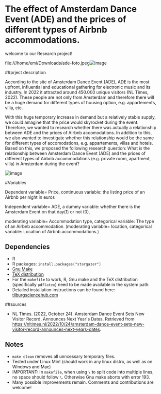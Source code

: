 # The effect of Amsterdam Dance Event (ADE) and the prices of different types of Airbnb accommodations.

welcome to our Research project!

file:///home/emi/Downloads/ade-foto.jpeg![image](https://user-images.githubusercontent.com/112580804/223731496-5207056b-fed3-40cf-b741-02b7546c5136.png)

##prject description

According to the site of Amsterdam Dance Event (ADE), ADE is the most upfront, influential and educational gathering for electronic music and its industry. In 2022 it attracted around 450.000 unique visitors (NL Times, 2022). These people are not only from Amsterdam and therefore there will be a huge demand for different types of housing option, e.g. appartements, villa, etc.

With this huge temporary increase in demand but a relatively stable supply, we could amagine that the price would skyrocket during the event. Therefore, we wanted to research whether there was actually a relationship between ADE and the prices of Airbnb accomodations. In addition to this, we also wanted to investigate whether this relationship would be the same for different types of accomodations, e.g. appartements, villas and hotels. Based on this, we proposed the following research question: What is the relationship between Amsterdam Dance Event (ADE) and the prices of different types of Airbnb accommodations (e.g. private room, apartment, villa) in Amsterdam during the event? 

![image](https://user-images.githubusercontent.com/112580804/223733341-4aed6d72-9322-4a68-b0a4-713277790d94.png)

#Variables

Dependent variable= Price, continuous variable: the listing price of an Airbnb per night in euros

Independent variable= ADE, a dummy variable: whether there is the Amsterdam Event on that day(1) or not (0).

moderating variable= Accommodation type, categorical variable: The type of an Airbnb accommodation.
(moderating variable= location, categorical variable: Location of Airbnb accommodations.)




## Dependencies
- R 
- R packages: `install.packages("stargazer")`
- [Gnu Make](https://tilburgsciencehub.com/get/make) 
- [TeX distribution](https://tilburgsciencehub.com/get/latex/?utm_campaign=referral-short)
- For the `makefile` to work, R, Gnu make and the TeX distribution (specifically `pdflatex`) need to be made available in the system path 
- Detailed installation instructions can be found here: [tilburgsciencehub.com](http://tilburgsciencehub.com/)

##sources
- NL Times. (2022, October 24). Amsterdam Dance Event Sets New Visitor Record, Announces Next Year's Dates. Retrieved from https://nltimes.nl/2022/10/24/amsterdam-dance-event-sets-new-visitor-record-announces-next-years-dates.

## Notes
- `make clean` removes all unncessary temporary files. 
- Tested under Linux Mint (should work in any linux distro, as well as on Windows and Mac) 
- IMPORTANT: In `makefile`, when using `\` to split code into multiple lines, no space should follow `\`. Otherwise Gnu make aborts with error 193. 
- Many possible improvements remain. Comments and contributions are welcome!

